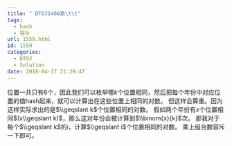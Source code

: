 ```yaml
---
title: " DTOJ1460泉\t\t"
tags:
  - hash
  - 容斥
url: 1559.html
id: 1559
categories:
  - DTOJ
  - Solution
date: 2018-04-17 21:29:47
---
```


位置一共只有$6$个，因此我们可以枚举哪$k$个位置相同，然后把每个年份中对应位置的值hash起来，就可以计算出在这些位置上相同的对数。 但这样会算重。因为这样实际求出的是$\\geqslant k$个位置相同的对数。 假如两个年份有$x$个位置相同$(x\\geqslant k)$，那么这对年份会被计算到$\\binom{x}{k}$次。 那我对于每个$\\geqslant k$的$i$，计算$\\geqslant i$个位置相同的对数。 乘上组合数容斥一下即可。